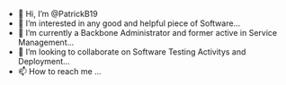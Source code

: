 - 👋 Hi, I’m @PatrickB19
- 👀 I’m interested in any good and helpful piece of Software...
- 🌱 I’m currently a Backbone Administrator and former active in Service Management...
- 💞️ I’m looking to collaborate on Software Testing Activitys and Deployment...
- 📫 How to reach me ...

<!---
PatrickB19/PatrickB19 is a ✨ special ✨ repository because its `README.md` (this file) appears on your GitHub profile.
You can click the Preview link to take a look at your changes.
--->

